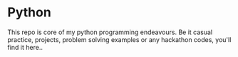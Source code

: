 # Python
This repo is core of my python programming endeavours. Be it casual practice, projects, problem solving examples or any hackathon codes, you'll find it here.. 
